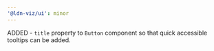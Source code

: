 ```yaml
---
'@ldn-viz/ui': minor
---
```


ADDED - `title` property to `Button` component so that quick accessible tooltips can be added.

